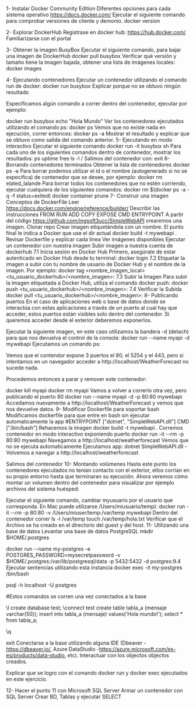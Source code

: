 1- Instalar Docker Community Edition
Diferentes opciones para cada sistema operativo
https://docs.docker.com/
Ejecutar el siguiente comando para comprobar versiones de cliente y demonio.
docker version

2- Explorar DockerHub
Registrase en docker hub: https://hub.docker.com/
Familiarizarse con el portal

3- Obtener la imagen BusyBox
Ejecutar el siguiente comando, para bajar una imagen de DockerHub
docker pull busybox
Verificar qué versión y tamaño tiene la imagen bajada, obtener una lista de imágenes locales:
docker images

4- Ejecutando contenedores
Ejecutar un contenedor utilizando el comando run de docker:
docker run busybox
Explicar porque no se obtuvo ningún resultado

Especificamos algún comando a correr dentro del contenedor, ejecutar por ejemplo:

docker run busybox echo "Hola Mundo"
Ver los contenedores ejecutados utilizando el comando ps:
docker ps
Vemos que no existe nada en ejecución, correr entonces:
docker ps -a
Mostrar el resultado y explicar que se obtuvo como salida del comando anterior.
5- Ejecutando en modo interactivo
Ejecutar el siguiente comando
docker run -it busybox sh
Para cada uno de los siguientes comandos dentro de contenedor, mostrar los resultados:
ps
uptime
free
ls -l /
Salimos del contenedor con:
exit
6- Borrando contenedores terminados
Obtener la lista de contenedores
docker ps -a
Para borrar podemos utilizar el id o el nombre (autogenerado si no se especifica) de contenedor que se desee, por ejemplo:
docker rm elated_lalande
Para borrar todos los contenedores que no estén corriendo, ejecutar cualquiera de los siguientes comandos:
docker rm $(docker ps -a -q -f status=exited)
docker container prune
7- Construir una imagen
Conceptos de DockerFile
Leer https://docs.docker.com/engine/reference/builder/
Describir las instrucciones
FROM
RUN
ADD
COPY
EXPOSE
CMD
ENTRYPOINT
A partir del código https://github.com/ingsoft3ucc/SimpleWebAPI crearemos una imagen.
Clonar repo
Crear imagen etiquetándola con un nombre. El punto final le indica a Docker que use el dir actual
docker build -t mywebapi .
Revisar Dockerfile y explicar cada línea
Ver imágenes disponibles
Ejecutar un contenedor con nuestra imagen
Subir imagen a nuestra cuenta de dockerhub
7.1 Inicia sesión en Docker Hub
Primero, asegúrate de estar autenticado en Docker Hub desde tu terminal:
docker login
7.2 Etiquetar la imagen a subir con tu nombre de usuario de Docker Hub y el nombre de la imagen. Por ejemplo:
docker tag <nombre_imagen_local> <tu_usuario_dockerhub>/<nombre_imagen>:<tag>
7.3 Subir la Imagen
Para subir la imagen etiquetada a Docker Hub, utiliza el comando docker push:
docker push <tu_usuario_dockerhub>/<nombre_imagen>:<tag>
7.4 Verificar la Subida
docker pull <tu_usuario_dockerhub>/<nombre_imagen>:<tag>
8- Publicando puertos
En el caso de aplicaciones web o base de datos donde se interactúa con estas aplicaciones a través de un puerto al cual hay que acceder, estos puertos están visibles solo dentro del contenedor. Si queremos acceder desde el exterior deberemos exponerlos.

Ejecutar la siguiente imagen, en este caso utilizamos la bandera -d (detach) para que nos devuelva el control de la consola:
docker run --name myapi -d mywebapi
Ejecutamos un comando ps:

Vemos que el contendor expone 3 puertos el 80, el 5254 y el 443, pero si intentamos en un navegador acceder a http://localhost/WeatherForecast no sucede nada.

Procedemos entonces a parar y remover este contenedor:

docker kill myapi
docker rm myapi
Vamos a volver a correrlo otra vez, pero publicando el puerto 80
docker run --name myapi -d -p 80:80 mywebapi
Accedamos nuevamente a http://localhost/WeatherForecast y vemos que nos devuelve datos.
9- Modificar Dockerfile para soportar bash
Modificamos dockerfile para que entre en bash sin ejecutar automaticamente la app
#ENTRYPOINT ["dotnet", "SimpleWebAPI.dll"]
CMD ["/bin/bash"]
Rehacemos la imagen
docker build -t mywebapi .
Corremos contenedor en modo interactivo exponiendo puerto
docker run -it --rm -p 80:80 mywebapi
Navegamos a http://localhost/weatherforecast
Vemos que no se ejecuta automaticamente
Ejecutamos app:
dotnet SimpleWebAPI.dll
-Volvemos a navegar a http://localhost/weatherforecast

Salimos del contenedor
10- Montando volúmenes
Hasta este punto los contenedores ejecutados no tenían contacto con el exterior, ellos corrían en su propio entorno hasta que terminaran su ejecución. Ahora veremos cómo montar un volumen dentro del contenedor para visualizar por ejemplo archivos del sistema huésped:

Ejecutar el siguiente comando, cambiar myusuario por el usuario que corresponda. En Mac puede utilizarse /Users/miusuario/temp):
docker run -it --rm -p 80:80 -v /Users/miuser/temp:/var/temp  mywebapi
Dentro del contenedor correr
ls -l /var/temp
touch /var/temp/hola.txt
Verificar que el Archivo se ha creado en el directorio del guest y del host.
11- Utilizando una base de datos
Levantar una base de datos PostgreSQL
mkdir $HOME/.postgres

docker run --name my-postgres -e POSTGRES_PASSWORD=mysecretpassword -v $HOME/.postgres:/var/lib/postgresql/data -p 5432:5432 -d postgres:9.4
Ejecutar sentencias utilizando esta instancia
docker exec -it my-postgres /bin/bash

psql -h localhost -U postgres

#Estos comandos se corren una vez conectados a la base

\l
create database test;
\connect test
create table tabla_a (mensaje varchar(50));
insert into tabla_a (mensaje) values('Hola mundo!');
select * from tabla_a;

\q

exit
Conectarse a la base utilizando alguna IDE (Dbeaver - https://dbeaver.io/, Azure DataStudio -https://azure.microsoft.com/es-es/products/data-studio, etc). Interactuar con los objectos objectos creados.

Explicar que se logro con el comando docker run y docker exec ejecutados en este ejercicio.

12- Hacer el punto 11 con Microsoft SQL Server
Armar un contenedor con SQL Server
Crear BD, Tablas y ejecutar SELECT
